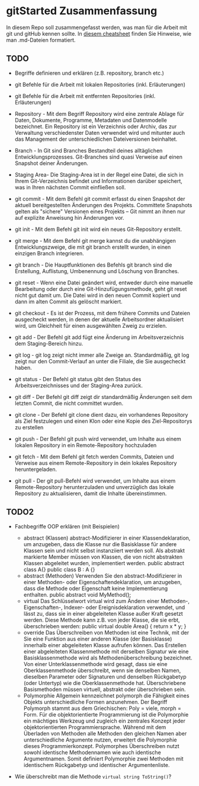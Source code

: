 # gitStarted Zusammenfassung
In diesem Repo soll zusammengefasst werden, was man für die Arbeit mit git und gitHub kennen sollte.
In [diesem cheatsheet](https://github.com/adam-p/markdown-here/wiki/Markdown-Cheatsheet) finden Sie Hinweise, wie man .md-Dateien formatiert.

## TODO
- Begriffe definieren und erklären (z.B. repository, branch etc.)
- git Befehle für die Arbeit mit lokalen Repositories (inkl. Erläuterungen)
- git Befehle für die Arbeit mit entfernten Repositories (inkl. Erläuterungen)

- Repository - Mit dem Begriff Repository wird eine zentrale Ablage für Daten, Dokumente, Programme, Metadaten und Datenmodelle bezeichnet.
  Ein Repository ist ein Verzeichnis oder Archiv, das zur Verwaltung verschiedenster 
  Daten verwendet wird und mitunter auch das Management der unterschiedlichen Dateiversionen beinhaltet.
- Branch - In Git sind Branches Bestandteil deines alltäglichen Entwicklungsprozesses.
  Git-Branches sind quasi Verweise auf einen Snapshot deiner Änderungen.
- Staging Area-  Die Staging-Area ist in der Regel eine Datei, die sich in Ihrem Git-Verzeichnis befindet
  und Informationen darüber speichert, was in Ihren nächsten Commit einfließen soll.
- git commit - Mit dem Befehl git commit erfasst du einen Snapshot der aktuell bereitgestellten Änderungen des Projekts. 
  Committete Snapshots gelten als "sichere" Versionen eines Projekts – Git nimmt an ihnen nur auf explizite Anweisung hin Änderungen vor.
- git init - Mit dem Befehl git init wird ein neues Git-Repository erstellt.
- git merge - Mit dem Befehl git merge kannst du die unabhängigen Entwicklungszweige, 
  die mit git branch erstellt wurden, in einen einzigen Branch integrieren.
- git branch - Die Hauptfunktionen des Befehls git branch sind die Erstellung, Auflistung, Umbenennung und Löschung von Branches.
- git reset - Wenn eine Datei geändert wird, entweder durch eine manuelle Bearbeitung oder durch eine Git-Hinzufügungsmethode,
  geht git reset nicht gut damit um. Die Datei wird in den neuen Commit kopiert und dann im alten Commit als gelöscht markiert.
- git checkout - Es ist der Prozess, mit dem frühere Commits und Dateien ausgecheckt werden,
  in denen der aktuelle Arbeitsordner aktualisiert wird, um Gleichheit für einen ausgewählten Zweig zu erzielen.
- git add - Der Befehl git add fügt eine Änderung im Arbeitsverzeichnis dem Staging-Bereich hinzu.
- git log - git log zeigt nicht immer alle Zweige an.
  Standardmäßig, git log zeigt nur den Commit-Verlauf an unter die Filiale, die Sie ausgecheckt haben.
- git status - Der Befehl git status gibt den Status des Arbeitsverzeichnisses und der Staging-Area zurück.
- git diff - Der Befehl git diff zeigt dir standardmäßig Änderungen seit dem letzten Commit, die nicht committet wurden.

- git clone - Der Befehl git clone dient dazu,
  ein vorhandenes Repository als Ziel festzulegen und einen Klon oder eine Kopie des Ziel-Repositorys zu erstellen
- git push - Der Befehl git push wird verwendet, um Inhalte aus einem lokalen Repository in ein Remote-Repository hochzuladen
- git fetch - Mit dem Befehl git fetch werden Commits, Dateien und Verweise aus einem Remote-Repository 
  in dein lokales Repository heruntergeladen.
- git pull - Der git pull-Befehl wird verwendet, um Inhalte aus einem 
  Remote-Repository herunterzuladen und unverzüglich das lokale Repository zu aktualisieren, damit die Inhalte übereinstimmen.

## TODO2
- Fachbegriffe OOP erklären (mit Beispielen)
  - abstract (Klassen)
abstract-Modifizierer in einer Klassendeklaration, um anzugeben, 
dass die Klasse nur die Basisklasse für andere Klassen sein und nicht selbst instanziiert werden soll. 
Als abstrakt markierte Member müssen von Klassen, die von nicht abstrakten Klassen abgeleitet wurden, implementiert werden.
public abstract class A{}
public class B : A {}
  - abstract (Methoden)
Verwenden Sie den abstract-Modifizierer in einer Methoden- oder Eigenschaftendeklaration,
um anzugeben, dass die Methode oder Eigenschaft keine Implementierung enthalten.
public abstract void MyMethod();
  - virtual
Das Schlüsselwort virtual wird zum Ändern einer Methoden-, Eigenschaften-, Indexer- oder Ereignisdeklaration verwendet,
und lässt zu, dass sie in einer abgeleiteten Klasse außer Kraft gesetzt werden. Diese Methode kann z.B. von jeder Klasse, die sie erbt, überschrieben werden:
public virtual double Area()
{
    return x * y;
}
  - override
Das Überschreiben von Methoden ist eine Technik, mit der Sie eine Funktion aus einer anderen Klasse (der Basisklasse) innerhalb einer abgeleiteten Klasse aufrufen können. Das Erstellen einer abgeleiteten Klassenmethode mit derselben Signatur wie eine Basisklassenmethode wird als Methodenüberschreibung bezeichnet. Von einer Unterklassenmethode wird gesagt, dass sie eine Oberklassenmethode überschreibt, wenn sie denselben Namen, dieselben Parameter oder Signaturen und denselben Rückgabetyp (oder Untertyp) wie die Oberklassenmethode hat. Überschriebene Basismethoden müssen virtuell, abstrakt oder überschrieben sein.
  - Polymorphie
Allgemein kennzeichnet polymorph die Fähigkeit eines Objekts unterschiedliche Formen anzunehmen. Der Begriff Polymorph stammt aus dem Griechischen: Poly = viele, morph = Form. Für die objektorientierte Programmierung ist die Polymorphie ein mächtiges Werkzeug und zugleich ein zentrales Konzept jeder objektorientierten Programmiersprache. Während mit dem Überladen von Methoden alle Methoden den gleichen Namen aber unterschiedliche Argumente nutzen, erweitert die Polymorphie dieses Programmierkonzept. Polymorphes Überschreiben nutzt sowohl identische Methodennamen wie auch identische Argumentnamen. Somit definiert Polymorphie zwei Methoden mit identischem Rückgabetyp und identischer Argumentenliste.

- Wie überschreibt man die Methode `virtual string ToString()`?
